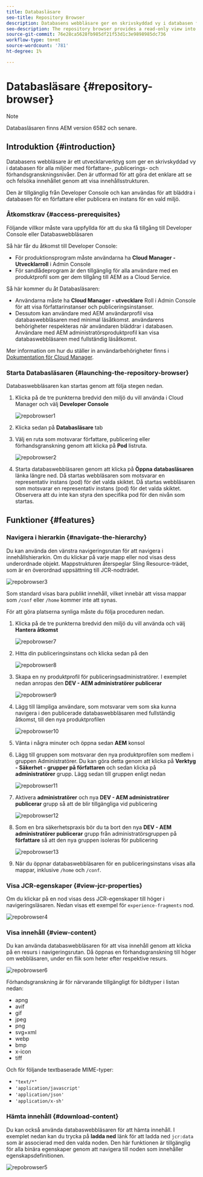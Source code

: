 ```yaml
---
title: Databasläsare
seo-title: Repository Browser
description: Databasens webbläsare ger en skrivskyddad vy i databasen för alla miljöer på författar-, publicerings- och förhandsgranskningsnivåer.
seo-description: The repository browser provides a read-only view into the repository for all environments on author, publish, and preview tiers.
source-git-commit: 76e28ca5628fb985df21f53d1c3e9898985dc736
workflow-type: tm+mt
source-wordcount: '781'
ht-degree: 1%

---
```



# Databasläsare {#repository-browser}

>[!NOTE]
>
>Databasläsaren finns AEM version 6582 och senare.

## Introduktion {#introduction}

Databasens webbläsare är ett utvecklarverktyg som ger en skrivskyddad vy i databasen för alla miljöer med författare-, publicerings- och förhandsgranskningsnivåer. Den är utformad för att göra det enklare att se och felsöka innehållet genom att visa innehållsstrukturen.

Den är tillgänglig från Developer Console och kan användas för att bläddra i databasen för en författare eller publicera en instans för en vald miljö.

### Åtkomstkrav {#access-prerequisites}

Följande villkor måste vara uppfyllda för att du ska få tillgång till Developer Console eller Databaswebbläsaren

Så här får du åtkomst till Developer Console:

* För produktionsprogram måste användarna ha **Cloud Manager - Utvecklarroll** i Admin Console
* För sandlådeprogram är den tillgänglig för alla användare med en produktprofil som ger dem tillgång till AEM as a Cloud Service.

Så här kommer du åt Databasläsaren:

* Användarna måste ha **Cloud Manager - utvecklare** Roll i Admin Console för att visa författarinstanser och publiceringsinstanser.
* Dessutom kan användare med AEM användarprofil visa databaswebbläsaren med minimal läsåtkomst. användarens behörigheter respekteras när användaren bläddrar i databasen. Användare med AEM administratörsproduktprofil kan visa databaswebbläsaren med fullständig läsåtkomst.

Mer information om hur du ställer in användarbehörigheter finns i [Dokumentation för Cloud Manager](https://experienceleague.adobe.com/docs/experience-manager-cloud-manager/using/requirements/setting-up-users-and-roles.html).

### Starta Databasläsaren {#launching-the-repository-browser}

Databaswebbläsaren kan startas genom att följa stegen nedan.

1. Klicka på de tre punkterna bredvid den miljö du vill använda i Cloud Manager och välj **Developer Console**

   ![repobrowser1](/help/implementing/developing/tools/assets/repobrowser1.png)

1. Klicka sedan på **Databasläsare** tab
1. Välj en ruta som motsvarar författare, publicering eller förhandsgranskning genom att klicka på **Pod** listruta.

   ![repobrowser2](/help/implementing/developing/tools/assets/repobrowser2.png)

1. Starta databaswebbläsaren genom att klicka på **Öppna databasläsaren** länka längre ned. Då startas webbläsaren som motsvarar en representativ instans (pod) för det valda skiktet. Då startas webbläsaren som motsvarar en representativ instans (pod) för det valda skiktet. Observera att du inte kan styra den specifika pod för den nivån som startas.

## Funktioner {#features}

### Navigera i hierarkin {#navigate-the-hierarchy}

Du kan använda den vänstra navigeringsrutan för att navigera i innehållshierarkin. Om du klickar på varje mapp eller nod visas dess underordnade objekt. Mappstrukturen återspeglar Sling Resource-trädet, som är en överordnad uppsättning till JCR-nodträdet.

![repobrowser3](/help/implementing/developing/tools/assets/repobrowser3.png)

Som standard visas bara publikt innehåll, vilket innebär att vissa mappar som `/conf` eller `/home` kommer inte att synas.

För att göra platserna synliga måste du följa proceduren nedan.

1. Klicka på de tre punkterna bredvid den miljö du vill använda och välj **Hantera åtkomst**

   ![repobrowser7](/help/implementing/developing/tools/assets/repobrowser7.png)

1. Hitta din publiceringsinstans och klicka sedan på den

   ![repobrowser8](/help/implementing/developing/tools/assets/repobrowser8.png)

1. Skapa en ny produktprofil för publiceringsadministratörer. I exemplet nedan anropas den **DEV - AEM administratörer publicerar**

   ![repobrowser9](/help/implementing/developing/tools/assets/repobrowser9.png)

1. Lägg till lämpliga användare, som motsvarar vem som ska kunna navigera i den publicerade databaswebbläsaren med fullständig åtkomst, till den nya produktprofilen

   ![repobrowser10](/help/implementing/developing/tools/assets/repobrowser10.png)

1. Vänta i några minuter och öppna sedan **AEM** konsol
1. Lägg till gruppen som motsvarar den nya produktprofilen som medlem i gruppen Administratörer. Du kan göra detta genom att klicka på **Verktyg - Säkerhet - grupper på författaren** och sedan klicka på **administratörer** grupp. Lägg sedan till gruppen enligt nedan

   ![repobrowser11](/help/implementing/developing/tools/assets/repobrowser11.png)

1. Aktivera **administratörer** och nya **DEV - AEM administratörer publicerar** grupp så att de blir tillgängliga vid publicering

   ![repobrowser12](/help/implementing/developing/tools/assets/repobrowser12.png)

1. Som en bra säkerhetspraxis bör du ta bort den nya **DEV - AEM administratörer publicerar** grupp från administratörsgruppen på **författare** så att den nya gruppen isoleras för publicering

   ![repobrowser13](/help/implementing/developing/tools/assets/repobrowser13.png)

1. När du öppnar databaswebbläsaren för en publiceringsinstans visas alla mappar, inklusive `/home` och `/conf`.

### Visa JCR-egenskaper {#view-jcr-properties}

Om du klickar på en nod visas dess JCR-egenskaper till höger i navigeringsläsaren. Nedan visas ett exempel för `experience-fragments` nod.

![repobrowser4](/help/implementing/developing/tools/assets/repobrowser41.png)

### Visa innehåll {#view-content}

Du kan använda databaswebbläsaren för att visa innehåll genom att klicka på en resurs i navigeringsrutan. Då öppnas en förhandsgranskning till höger om webbläsaren, under en flik som heter efter respektive resurs.

![repobrowser6](/help/implementing/developing/tools/assets/repobrowser61.png)

Förhandsgranskning är för närvarande tillgängligt för bildtyper i listan nedan:

* apng
* avif
* gif
* jpeg
* png
* svg+xml
* webp
* bmp
* x-icon
* tiff

Och för följande textbaserade MIME-typer:

* `"text/*"`
* `'application/javascript'`
* `'application/json'`
* `'application/x-sh'`

### Hämta innehåll {#download-content}

Du kan också använda databaswebbläsaren för att hämta innehåll. I exemplet nedan kan du trycka på **ladda ned** länk för att ladda ned `jcr:data` som är associerad med den valda noden. Den här funktionen är tillgänglig för alla binära egenskaper genom att navigera till noden som innehåller egenskapsdefinitionen.

![repobrowser5](/help/implementing/developing/tools/assets/repobrowser52.png)
